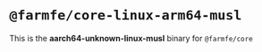 # `@farmfe/core-linux-arm64-musl`

This is the **aarch64-unknown-linux-musl** binary for `@farmfe/core`
